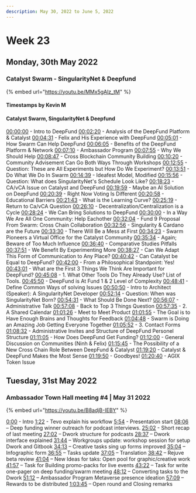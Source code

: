 ```yaml
---
description: May 30, 2022 to June 5, 2022
---
```


# Week 23

## Monday, 30th May 2022

### Catalyst Swarm - SingularityNet & Deepfund

{% embed url="https://youtu.be/MMx5gAlz_tM" %}

#### Timestamps by Kevin M

#### Catalyst Swarm, SingularityNet & Deepfund

[00:00:00](https://www.youtube.com/watch?v=MMx5gAlz\_tM\&t=0s) - Intro to DeepFund [00:02:20](https://www.youtube.com/watch?v=MMx5gAlz\_tM\&t=140s) - Analysis of the DeepFund Platform & Catalyst [00:04:31](https://www.youtube.com/watch?v=MMx5gAlz\_tM\&t=271s) - Felix and His Experience with DeepFund [00:05:01](https://www.youtube.com/watch?v=MMx5gAlz\_tM\&t=301s) - How Swarm Can Help DeepFund [00:06:05](https://www.youtube.com/watch?v=MMx5gAlz\_tM\&t=365s) - Benefits of the DeepFund Platform & Network [00:07:10](https://www.youtube.com/watch?v=MMx5gAlz\_tM\&t=430s) - Ambassador Program [00:07:55](https://www.youtube.com/watch?v=MMx5gAlz\_tM\&t=475s) - Why We Should Help [00:08:47](https://www.youtube.com/watch?v=MMx5gAlz\_tM\&t=527s) - Cross Blockchain Community Building [00:10:20](https://www.youtube.com/watch?v=MMx5gAlz\_tM\&t=620s) - Community Advisement Can Go Both Ways Through Workshops [00:12:55](https://www.youtube.com/watch?v=MMx5gAlz\_tM\&t=775s) - Question: These are All Experiments but How Do We Experiment? [00:13:51](https://www.youtube.com/watch?v=MMx5gAlz\_tM\&t=831s) - Do What We Do In Swarm [00:14:39](https://www.youtube.com/watch?v=MMx5gAlz\_tM\&t=879s) - Ideafest Model, Modified [00:15:56](https://www.youtube.com/watch?v=MMx5gAlz\_tM\&t=956s) - Question: What does SingularityNet's Schedule Look Like? [00:18:23](https://www.youtube.com/watch?v=MMx5gAlz\_tM\&t=1103s) - CA/vCA Issue on Catalyst and DeepFund [00:19:59](https://www.youtube.com/watch?v=MMx5gAlz\_tM\&t=1199s) - Maybe an AI Solution on DeepFund [00:20:39](https://www.youtube.com/watch?v=MMx5gAlz\_tM\&t=1239s) - Right Now Voting Is Different [00:20:58](https://www.youtube.com/watch?v=MMx5gAlz\_tM\&t=1258s) - Educational Barriers [00:21:43](https://www.youtube.com/watch?v=MMx5gAlz\_tM\&t=1303s) - What is the Learning Curve? [00:25:19](https://www.youtube.com/watch?v=MMx5gAlz\_tM\&t=1519s) - Return to Ca/vCA Question [00:26:10](https://www.youtube.com/watch?v=MMx5gAlz\_tM\&t=1570s) - Decentralization/Centralization is a Cycle [00:28:24](https://www.youtube.com/watch?v=MMx5gAlz\_tM\&t=1704s) - We Can Bring Solutions to DeepFund [00:30:00](https://www.youtube.com/watch?v=MMx5gAlz\_tM\&t=1800s) - In a Way We Are All One Community: Help Eachother [00:32:04](https://www.youtube.com/watch?v=MMx5gAlz\_tM\&t=1924s) - Fund 9 Proposal From Swarm: Cross Chain Collaboration [00:32:56](https://www.youtube.com/watch?v=MMx5gAlz\_tM\&t=1976s) - Singularity & Cardano are the Future [00:33:30](https://www.youtube.com/watch?v=MMx5gAlz\_tM\&t=2010s) - There Will Be a Mess at First [00:34:23](https://www.youtube.com/watch?v=MMx5gAlz\_tM\&t=2063s) - Swarm Pioneers a Virtual Office for the Catalyst Community [00:35:34](https://www.youtube.com/watch?v=MMx5gAlz\_tM\&t=2134s) - Again; Beware of Too Much Influence [00:36:40](https://www.youtube.com/watch?v=MMx5gAlz\_tM\&t=2200s) - Comparative Studies Pitfalls [00:37:51](https://www.youtube.com/watch?v=MMx5gAlz\_tM\&t=2271s) - We Benefit By Experimenting More [00:38:27](https://www.youtube.com/watch?v=MMx5gAlz\_tM\&t=2307s) - Can We Adapt This Form of Communication to Any Place? [00:40:42](https://www.youtube.com/watch?v=MMx5gAlz\_tM\&t=2442s) - Can Catalyst be Equal to DeepFund? [00:42:00](https://www.youtube.com/watch?v=MMx5gAlz\_tM\&t=2520s) - From a Philosophical Standpoint: Yes! [00:43:01](https://www.youtube.com/watch?v=MMx5gAlz\_tM\&t=2581s) - What are the First 3 Things We Think Are Important for DeepFund? [00:45:08](https://www.youtube.com/watch?v=MMx5gAlz\_tM\&t=2708s) - 1. What Other Tools Do They Already Use? List of Tools. [00:45:50](https://www.youtube.com/watch?v=MMx5gAlz\_tM\&t=2750s) - DeepFund is At Fund 1 & 2 Level of Complexity [00:48:41](https://www.youtube.com/watch?v=MMx5gAlz\_tM\&t=2921s) - Define Common Ways of solving Issues [00:50:50](https://www.youtube.com/watch?v=MMx5gAlz\_tM\&t=3050s) - Intro to Architect (Speaker): A SingularityNet Developer [00:52:14](https://www.youtube.com/watch?v=MMx5gAlz\_tM\&t=3134s) - Question: When was SingularityNet Born? [00:54:31](https://www.youtube.com/watch?v=MMx5gAlz\_tM\&t=3271s) - What Should Be Done Next? [00:56:07](https://www.youtube.com/watch?v=MMx5gAlz\_tM\&t=3367s) - Administrative Talk [00:57:08](https://www.youtube.com/watch?v=MMx5gAlz\_tM\&t=3428s) - Back to Top 3 Things Question [00:57:35](https://www.youtube.com/watch?v=MMx5gAlz\_tM\&t=3455s) - 2. A Shared Calendar [01:01:26](https://www.youtube.com/watch?v=MMx5gAlz\_tM\&t=3686s) - Meet to Meet Product [01:01:55](https://www.youtube.com/watch?v=MMx5gAlz\_tM\&t=3715s) - The Goal is to Have Enough Brains and Thoughts for Feedback [01:04:48](https://www.youtube.com/watch?v=MMx5gAlz\_tM\&t=3888s) - Swarm is Doing an Amazing Job Getting Everyone Together [01:05:52](https://www.youtube.com/watch?v=MMx5gAlz\_tM\&t=3952s) - 3. Contact Forms [01:08:32](https://www.youtube.com/watch?v=MMx5gAlz\_tM\&t=4112s) - Administrative Invites and Structure of DeepFund Personel Structure [01:11:05](https://www.youtube.com/watch?v=MMx5gAlz\_tM\&t=4265s) - How Does DeepFund Get Funding? [01:12:00](https://www.youtube.com/watch?v=MMx5gAlz\_tM\&t=4320s) - General Discussion on Communities (Ninh & Felix) [01:15:45](https://www.youtube.com/watch?v=MMx5gAlz\_tM\&t=4545s) - The Possibility of a New Cross Chain Role Between DeepFund & Catalyst [01:19:20](https://www.youtube.com/watch?v=MMx5gAlz\_tM\&t=4760s) - Catalyst & DeepFund Makes the Most Sense [01:19:50](https://www.youtube.com/watch?v=MMx5gAlz\_tM\&t=4790s) - Goodbyes! [01:20:40](https://www.youtube.com/watch?v=MMx5gAlz\_tM\&t=4840s) - AGIX Token Issue

## Tuesday, 31st May 2022

### Ambassador Town Hall meeting #4 | May 31 2022

{% embed url="https://youtu.be/B8adjB-IEBY" %}

[0:00](https://www.youtube.com/watch?v=B8adjB-IEBY\&t=0s) - Intro [1:22](https://www.youtube.com/watch?v=B8adjB-IEBY\&t=82s) - Tevo explain his workflow [5:54](https://www.youtube.com/watch?v=B8adjB-IEBY\&t=354s) - Presentation start [08:06](https://www.youtube.com/watch?v=B8adjB-IEBY\&t=486s) – Deep funding winner outreach for podcast interviews. [25:02](https://www.youtube.com/watch?v=B8adjB-IEBY\&t=1502s) - Short recap of last meeting [27:02](https://www.youtube.com/watch?v=B8adjB-IEBY\&t=1622s) – Dwork structure for podcasts [28:37](https://www.youtube.com/watch?v=B8adjB-IEBY\&t=1717s) – Dwork interface explained [31:44](https://www.youtube.com/watch?v=B8adjB-IEBY\&t=1904s) – Workgroups update: workshop session for setup Dwork and Gitbook [34:13](https://www.youtube.com/watch?v=B8adjB-IEBY\&t=2053s) – Creative tasks sing up forms improved [35:04](https://www.youtube.com/watch?v=B8adjB-IEBY\&t=2104s) – Infographic form [36:55](https://www.youtube.com/watch?v=B8adjB-IEBY\&t=2215s) – Tasks update [37:05](https://www.youtube.com/watch?v=B8adjB-IEBY\&t=2225s) – Translation [38:42](https://www.youtube.com/watch?v=B8adjB-IEBY\&t=2322s) – Rejuve beta review [41:04](https://www.youtube.com/watch?v=B8adjB-IEBY\&t=2464s) – New Ideas for taks: Open pool for graphic/creative work [41:57](https://www.youtube.com/watch?v=B8adjB-IEBY\&t=2517s) – Task for Building promo-packs for live events [43:22](https://www.youtube.com/watch?v=B8adjB-IEBY\&t=2602s) – Task for write one-pager on deep funding/swarm meeting [48:12](https://www.youtube.com/watch?v=B8adjB-IEBY\&t=2892s) – Converting tasks to the Dwork [51:12](https://www.youtube.com/watch?v=B8adjB-IEBY\&t=3072s) – Ambassador Program Metaverse presence ideation [57:09](https://www.youtube.com/watch?v=B8adjB-IEBY\&t=3429s) – Rewards to be distributed [1:03:45](https://www.youtube.com/watch?v=B8adjB-IEBY\&t=3825s) – Open round and Closing remarks
